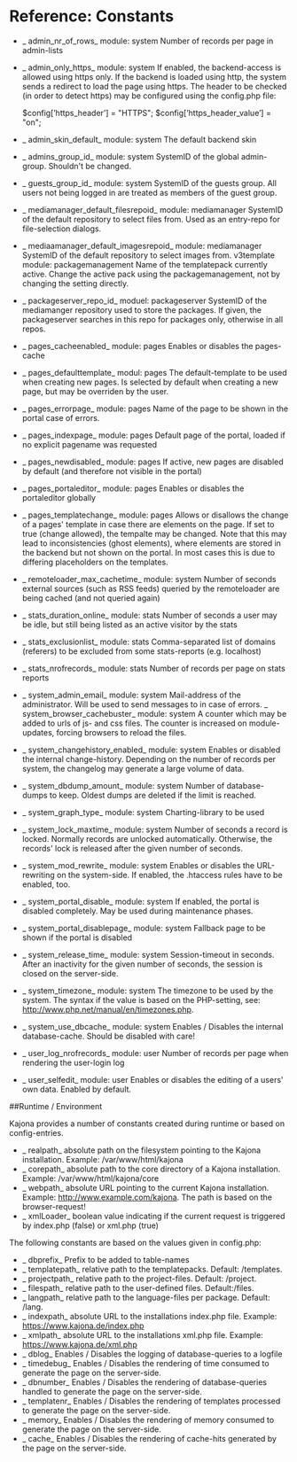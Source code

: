 Reference: Constants
====

* _ admin_nr_of_rows_ module: system
Number of records per page in admin-lists
* _ admin_only_https_ module: system
If enabled, the backend-access is allowed using https only. If the backend is loaded using http, the system sends a redirect to load the page using https. The header to be checked (in order to detect https) may be configured using the config.php file:

   $config[’https_header’] = "HTTPS";
   $config[’https_header_value’] = "on";
   
* _ admin_skin_default_ module: system
The default backend skin
* _ admins_group_id_ module: system
SystemID of the global admin-group. Shouldn't be changed.
* _ guests_group_id_ module: system
SystemID of the guests group. All users not being logged in are treated as members of the guest group.
* _ mediamanager_default_filesrepoid_ module: mediamanager
SystemID of the default repository to select files from. Used as an entry-repo for file-selection dialogs.
* _ mediaamanager_default_imagesrepoid_ module: mediamanager
SystemID of the default repository to select images from.
v3template module: packagemanagement
Name of the templatepack currently active. Change the active pack using the packagemanagement, not by changing the setting directly.
* _ packageserver_repo_id_ moduel: packageserver
SystemID of the mediamanger repository used to store the packages. If given, the packageserver searches in this repo for packages only, otherwise in all repos.
* _ pages_cacheenabled_ module: pages
Enables or disables the pages-cache
* _ pages_defaulttemplate_ modul: pages
The default-template to be used when creating new pages. Is selected by default when creating a new page, but may be overriden by the user.
* _ pages_errorpage_ module: pages
Name of the page to be shown in the portal case of errors.
* _ pages_indexpage_ module: pages
Default page of the portal, loaded if no explicit pagename was requested
* _ pages_newdisabled_ module: pages
If active, new pages are disabled by default (and therefore not visible in the portal)
* _ pages_portaleditor_ module: pages
Enables or disables the portaleditor globally
* _ pages_templatechange_ module: pages
Allows or disallows the change of a pages' template in case there are elements on the page. If set to true (change allowed), the tempalte may be changed. Note that this may lead to inconsistencies (ghost elements), where elements are stored in the backend but not shown on the portal. In most cases this is due to differing placeholders on the templates.
* _ remoteloader_max_cachetime_ module: system
Number of seconds external sources (such as RSS feeds) queried by the remoteloader are being cached (and not queried again)
* _ stats_duration_online_ module: stats
Number of seconds a user may be idle, but still being listed as an active visitor by the stats
* _ stats_exclusionlist_ module: stats
Comma-separated list of domains (referers) to be excluded from some stats-reports (e.g. localhost)
* _ stats_nrofrecords_ module: stats
Number of records per page on stats reports
* _ system_admin_email_ module: system
Mail-address of the administrator. Will be used to send messages to in case of errors.
_ system_browser_cachebuster_ module: system
A counter which may be added to urls of js- and css files. The counter is increased on module-updates, forcing browsers to reload the files.
* _ system_changehistory_enabled_ module: system
Enables or disabled the internal change-history. Depending on the number of records per system, the changelog may generate a large volume of data.
* _ system_dbdump_amount_ module: system
Number of database-dumps to keep. Oldest dumps are deleted if the limit is reached.
* _ system_graph_type_ module: system
Charting-library to be used
* _ system_lock_maxtime_ module: system
Number of seconds a record is locked. Normally records are unlocked automatically. Otherwise, the records' lock is released after the given number of seconds.
* _ system_mod_rewrite_ module: system
Enables or disables the URL-rewriting on the system-side. If enabled, the .htaccess rules have to be enabled, too.
* _ system_portal_disable_ module: system
If enabled, the portal is disabled completely. May be used during maintenance phases.
* _ system_portal_disablepage_ module: system
Fallback page to be shown if the portal is disabled
* _ system_release_time_ module: system
Session-timeout in seconds. After an inactivity for the given number of seconds, the session is closed on the server-side.
* _ system_timezone_ module: system
The timezone to be used by the system. The syntax if the value is based on the PHP-setting, see: http://www.php.net/manual/en/timezones.php. 
* _ system_use_dbcache_ module: system
Enables / Disables the internal database-cache. Should be disabled with care!
* _ user_log_nrofrecords_ module: user
Number of records per page when rendering the user-login log
* _ user_selfedit_ module: user
Enables or disables the editing of a users' own data. Enabled by default.
 
##Runtime / Environment

Kajona provides a number of constants created during runtime or based on config-entries. 

* _ realpath_ absolute path on the filesystem pointing to the Kajona installation. Example: /var/www/html/kajona
* _ corepath_ absolute path to the core directory of a Kajona installation. Example: /var/www/html/kajona/core
* _ webpath_ absolute URL pointing to the current Kajona installation. Example: http://www.example.com/kajona. The path is based on the browser-request!
* _ xmlLoader_ boolean value indicating if the current request is triggered by index.php (false) or xml.php (true) 

The following constants are based on the values given in config.php:

* _ dbprefix_ Prefix to be added to table-names
* _ templatepath_ relative path to the templatepacks. Default: /templates.
* _ projectpath_ relative path to the project-files. Default: /project.
* _ filespath_ relative path to the user-defined files. Default:/files.
* _ langpath_ relative path to the language-files per package. Default: /lang.
* _ indexpath_ absolute URL to the installations index.php file. Example: https://www.kajona.de/index.php 
* _ xmlpath_  absolute URL to the installations xml.php file. Example: https://www.kajona.de/xml.php
* _ dblog_ Enables / Disables the logging of database-queries to a logfile
* _ timedebug_ Enables / Disables the rendering of time consumed to generate the page on the server-side.
* _ dbnumber_ Enables / Disables the rendering of database-queries handled to generate the page on the server-side.
* _ templatenr_ Enables / Disables the rendering of templates processed to generate the page on the server-side.
* _ memory_ Enables / Disables the rendering of memory consumed to generate the page on the server-side.
* _ cache_ Enables / Disables the rendering of cache-hits generated by the page on the server-side.